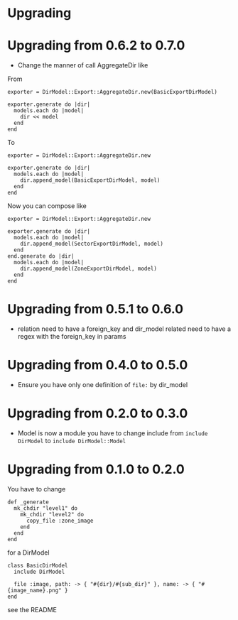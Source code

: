 # Upgrading

# Upgrading from 0.6.2 to 0.7.0

* Change the manner of call AggregateDir like

From

```
exporter = DirModel::Export::AggregateDir.new(BasicExportDirModel)

exporter.generate do |dir|
  models.each do |model|
    dir << model
  end
end
```


To

```
exporter = DirModel::Export::AggregateDir.new

exporter.generate do |dir|
  models.each do |model|
    dir.append_model(BasicExportDirModel, model)
  end
end
```

Now you can compose like

```
exporter = DirModel::Export::AggregateDir.new

exporter.generate do |dir|
  models.each do |model|
    dir.append_model(SectorExportDirModel, model)
  end
end.generate do |dir|
  models.each do |model|
    dir.append_model(ZoneExportDirModel, model)
  end
end
```

# Upgrading from 0.5.1 to 0.6.0

* relation need to have a foreign_key and dir_model related need to have a regex with the foreign_key in params

# Upgrading from 0.4.0 to 0.5.0

* Ensure you have only one definition of `file:` by dir_model

# Upgrading from 0.2.0 to 0.3.0

* Model is now a module you have to change include from `include DirModel` to `include DirModel::Model`

# Upgrading from 0.1.0 to 0.2.0

You have to change

```
def _generate
  mk_chdir "level1" do
    mk_chdir "level2" do
      copy_file :zone_image
    end
  end
end
```

for a DirModel

```
class BasicDirModel
  include DirModel

  file :image, path: -> { "#{dir}/#{sub_dir}" }, name: -> { "#{image_name}.png" }
end
```
see the README
